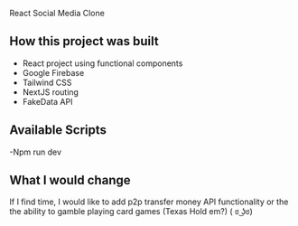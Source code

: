 React Social Media Clone

## How this project was built

* React project using functional components
* Google Firebase
* Tailwind CSS
* NextJS routing
* FakeData API

## Available Scripts
-Npm run dev


## What I would change

If I find time, I would like to add p2p transfer money API functionality or the the ability to gamble playing card games (Texas Hold em?) ( ಠ ͜ʖಠ) 
